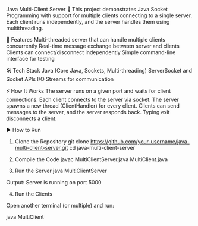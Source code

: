 Java Multi-Client Server 🚀
This project demonstrates Java Socket Programming with support for multiple clients connecting to a single server. Each client runs independently, and the server handles them using multithreading.

📌 Features
Multi-threaded server that can handle multiple clients concurrently
Real-time message exchange between server and clients
Clients can connect/disconnect independently
Simple command-line interface for testing

🛠 Tech Stack
Java (Core Java, Sockets, Multi-threading)
ServerSocket and Socket APIs
I/O Streams for communication

⚡ How It Works
The server runs on a given port and waits for client connections.
Each client connects to the server via socket.
The server spawns a new thread (ClientHandler) for every client.
Clients can send messages to the server, and the server responds back.
Typing exit disconnects a client.

▶️ How to Run
1. Clone the Repository
git clone https://github.com/your-username/java-multi-client-server.git
cd java-multi-client-server

2. Compile the Code
javac MultiClientServer.java MultiClient.java

3. Run the Server
java MultiClientServer


Output:
Server is running on port 5000

4. Run the Clients

Open another terminal (or multiple) and run:

java MultiClient

